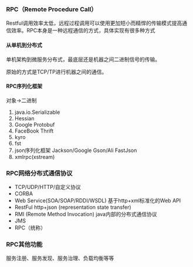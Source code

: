 ### RPC（Remote Procedure Call）

Restful调用效率太低，远程过程调用可以使用更加短小而精悍的传输模式提高通信效率。RPC本身是一种远程通信的方式，具体实现有很多种方式

#### 从单机到分布式

单机架构到微服务分布式，最底层还是机器之间二进制信号的传输。

原始的方式是TCP/TP进行机器之间的通信。

#### RPC序列化框架

对象->二进制

1. java.io.Serializable
2. Hessian
3. Google Protobuf
4. FaceBook Thrift
5. kyro
6. fst
7. json序列化框架 Jackson/Google Gson/Ali FastJson
8. xmlrpc(xstream)

### RPC网络分布式通信协议

- TCP/UDP/HTTP/自定义协议
- CORBA
- Web Service(SOA/SOAP/RDDI/WSDL) 基于http+xml标准化的Web API
- RestFul http+json (representation state transfer)
- RMI (Remote Method Invocation) java内部的分布式通信协议
- JMS
- RPC（统称）

### RPC其他功能

服务注册、服务发现、服务治理、负载均衡等等
